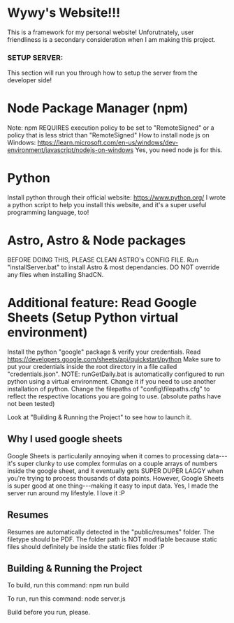 # Wywy's Website!!!
This is a framework for my personal website! Unforutnately, user friendliness is a secondary consideration when I am making this project.

### SETUP SERVER:
This section will run you through how to setup the server from the developer side!
# Node Package Manager (npm)
Note: npm REQUIRES execution policy to be set to "RemoteSigned" or a policy that is less strict than "RemoteSigned"
How to install node js on Windows: https://learn.microsoft.com/en-us/windows/dev-environment/javascript/nodejs-on-windows
Yes, you need node js for this.

# Python
Install python through their official website: https://www.python.org/
I wrote a python script to help you install this website, and it's a super useful programming language, too!

# Astro, Astro & Node packages
BEFORE DOING THIS, PLEASE CLEAN ASTRO's CONFIG FILE.
Run "installServer.bat" to install Astro & most dependancies.
DO NOT override any files when installing ShadCN.

# Additional feature: Read Google Sheets (Setup Python virtual environment)
Install the python "google" package & verify your credentials. Read https://developers.google.com/sheets/api/quickstart/python
Make sure to put your credentials inside the root directory in a file called "credentials.json".
NOTE: runGetDaily.bat is automatically configured to run python using a virtual environment. Change it if you need to use another installation of python.
Change the filepaths of "config\filepaths.cfg" to reflect the respective locations you are going to use. (absolute paths have not been tested)

Look at "Building & Running the Project" to see how to launch it.

## Why I used google sheets
Google Sheets is particularily annoying when it comes to processing data---it's super clunky to use complex formulas on a couple arrays of numbers inside the google sheet, and it eventually gets SUPER DUPER LAGGY when you're trying to process thousands of data points.
However, Google Sheets is super good at one thing---making it easy to input data. Yes, I made the server run around my lifestyle. I love it :P

## Resumes
Resumes are automatically detected in the "public/resumes" folder. The filetype should be PDF. The folder path is NOT modifiable because static files should definitely be inside the static files folder :P 

## Building & Running the Project
To build, run this command: npm run build

To run, run this command: node server.js

Build before you run, please.